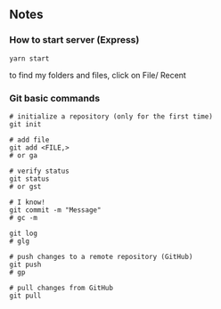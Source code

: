 ## Notes


### How to start server (Express)

```shell
yarn start
```

to find my folders and files, click on File/ Recent


### Git basic commands

```shell
# initialize a repository (only for the first time)
git init

# add file
git add <FILE,>
# or ga

# verify status
git status
# or gst

# I know!
git commit -m "Message"
# gc -m

git log
# glg

# push changes to a remote repository (GitHub)
git push
# gp

# pull changes from GitHub
git pull
```